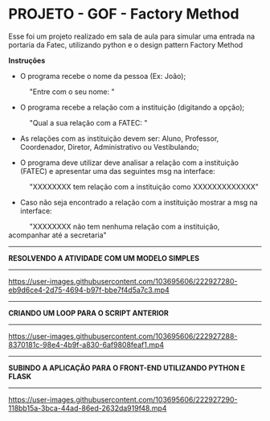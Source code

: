 <h1> PROJETO - GOF - Factory Method </h1> 

Esse foi um projeto realizado em sala de aula para simular uma entrada na portaria da Fatec, utilizando python e o design pattern Factory Method

**Instruções**

- O programa recebe o nome da pessoa (Ex: João);

      "Entre com o seu nome: "

- O programa recebe a relação com a instituição (digitando a opção);

      "Qual a sua relação com a FATEC: "

- As relações com as instituição devem ser: Aluno, Professor, Coordenador, Diretor, Administrativo ou Vestibulando;

- O programa deve utilizar deve analisar a relação com a instituição (FATEC) e apresentar
uma das seguintes msg na interface:

      "XXXXXXXX tem relação com a instituição como XXXXXXXXXXXXX"

- Caso não seja encontrado a relação com a instituição mostrar a msg na interface:

      "XXXXXXXX não tem nenhuma relação com a instituição, acompanhar até a secretaria"
<hr>

**RESOLVENDO A ATIVIDADE COM UM MODELO SIMPLES**

<hr>
  
https://user-images.githubusercontent.com/103695606/222927280-eb9d6ce4-2d75-4694-b97f-bbe7f4d5a7c3.mp4

<hr>

**CRIANDO UM LOOP PARA O SCRIPT ANTERIOR**

<hr>

https://user-images.githubusercontent.com/103695606/222927288-8370181c-98e4-4b9f-a830-6af9808feaf1.mp4


<hr>

**SUBINDO A APLICAÇÃO PARA O FRONT-END UTILIZANDO PYTHON E FLASK** 


<hr>

https://user-images.githubusercontent.com/103695606/222927290-118bb15a-3bca-44ad-86ed-2632da919f48.mp4


